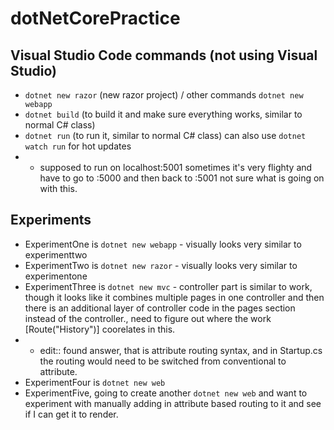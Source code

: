 # dotNetCorePractice

## Visual Studio Code commands (not using Visual Studio)

- `dotnet new razor` (new razor project) / other commands `dotnet new webapp`
- `dotnet build` (to build it and make sure everything works, similar to normal C# class)
- `dotnet run` (to run it, similar to normal C# class) can also use `dotnet watch run` for hot updates
- - supposed to run on localhost:5001 sometimes it's very flighty and have to go to :5000 and then back to :5001 not sure what is going on with this.

## Experiments

- ExperimentOne is `dotnet new webapp` - visually looks very similar to experimenttwo
- ExperimentTwo is `dotnet new razor` - visually looks very similar to experimentone
- ExperimentThree is `dotnet new mvc` - controller part is similar to work, though it looks like it combines multiple pages in one controller and then there is an additional layer of controller code in the pages section instead of the controller., need to figure out where the work [Route("History")] coorelates in this.
- - edit:: found answer, that is attribute routing syntax, and in Startup.cs the routing would need to be switched from conventional to attribute.
- ExperimentFour is `dotnet new web`
- ExperimentFive, going to create another `dotnet new web` and want to experiment with manually adding in attribute based routing to it and see if I can get it to render.
